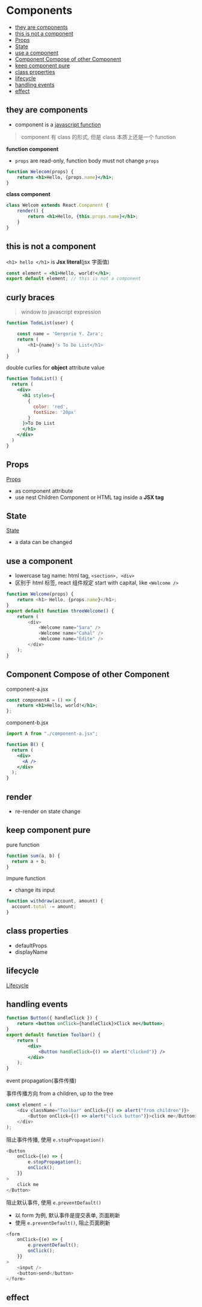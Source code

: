 # Components

- [they are components](#they-are-components)
- [this is not a component](#this-is-not-a-component)
- [Props](#props)
- [State](#state)
- [use a component](#use-a-component)
- [Component Compose of other Component](#component-compose-of-other-component)
- [keep component pure](#keep-component-pure)
- [class properties](#class-properties)
- [lifecycle](#lifecycle)
- [handling events](#handling-events)
- [effect](#effect)

## they are components

- component is a [javascript function](javascript-function.md)

> component 有 class 的形式, 但是 class 本质上还是一个 function

**function component**

- `props` are read-only, function body must not change `props`

```jsx
function Welecom(props) {
    return <h1>Hello, {props.name}</h1>;
}
```

**class component**

```jsx
class Welcom extends React.Component {
    render() {
        return <h1>Hello, {this.props.name}</h1>;
    }
}
```

## this is not a component

`<h1> hello </h1>` is **Jsx literal**(jsx 字面值)

```jsx
const element = <h1>Hello, world!</h1>;
export default element; // this is not a component
```

## curly braces

> window to javascript expression

```js
function TodoList(user) {

    const name = 'Gergorio Y. Zara';
    return (
        <h1>{name}'s To Do List</h1>
    )
}
```

double curlies for **object** attribute value

```jsx
function TodoList() {
  return (
    <div>
      <h1 styles={
        {
          color: 'red',
          fontSize: '20px'
        }
      }>To Do List
      </h1>
    </div>
  )
}
```

## Props

[Props](react-component-props.md)

- as component attribute
- use nest Children Component or HTML tag inside a **JSX tag**

## State

[State](react-component-state.md)

- a data can be changed

## use a component

- lowercase tag name: html tag, `<section>, <div>`
- 区别于 html 标签, react 组件规定 start with capital, like `<Welcome />`

```js
function Welcome(props) {
    return <h1> Hello, {props.name}</h1>;
}
export default function threeWelcome() {
    return (
        <div>
            <Welcome name="Sara" />
            <Welcome name="Cahal" />
            <Welcome name="Edite" />
        </div>
    );
}
```

## Component Compose of other Component

component-a.jsx

```jsx
const componentA = () => {
    return <h1>Hello, world!</h1>;
};
```

component-b.jsx

```jsx
import A from "./component-a.jsx";

function B() {
  return (
    <div>
      <A />
    </div>
  );
}
```

## render

- re-render on state change

## keep component pure

pure function

```js
function sum(a, b) {
  return a + b;
}
```

impure function

- change its input

```js
function withdraw(account, amount) {
  account.total -= amount;
}
```

## class properties

- defaultProps
- displayName

## lifecycle

[Lifecycle](react-component-lifecycle.md)

## handling events

```jsx
function Button({ handleClick }) {
    return <button onClick={handleClick}>Click me</button>;
}
export default function Toolbar() {
    return (
        <div>
            <Button handleClick={() => alert("clicked")} />
        </div>
    );
}
```

event propagation(事件传播)

事件传播方向 from a children, up to the tree

```js
const element = (
    <div className="Toolbar" onClick={() => alert("from children")}>
        <Button onClick={() => alert("click button")}>click me</Button>
    </div>
);
```

阻止事件传播, 使用 `e.stopPropagation()`

```js
<Button
    onClick={(e) => {
        e.stopPropagation();
        onClick();
    }}
>
    click me
</Button>
```

阻止默认事件, 使用 `e.preventDefault()`

-   以 form 为例, 默认事件是提交表单, 页面刷新
-   使用 `e.preventDefault()`, 阻止页面刷新

```js
<form
    onClick={(e) => {
        e.preventDefault();
        onClick();
    }}
>
    <input />
    <button>send</button>
</form>
```

## effect
